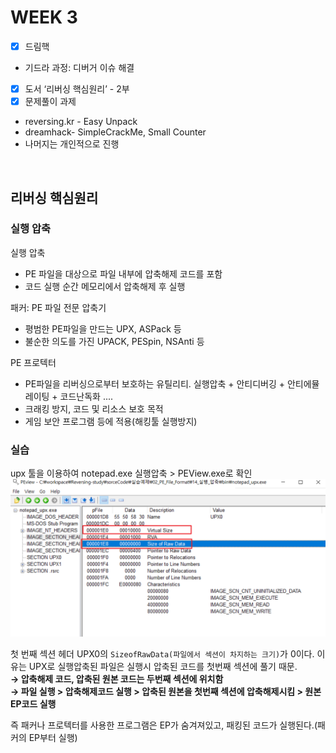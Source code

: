 # WEEK 3
- [x]  드림핵
  - 기드라 과정: 디버거 이슈 해결
- [x]  도서 ‘리버싱 핵심원리’ - 2부
- [x]  문제풀이 과제
  - reversing\.kr - Easy Unpack
  - dreamhack- SimpleCrackMe, Small Counter
  - 나머지는 개인적으로 진행

<br>

## 리버싱 핵심원리
### 실행 압축
실행 압축
- PE 파일을 대상으로 파일 내부에 압축해제 코드를 포함
- 코드 실행 순간 메모리에서 압축해제 후 실행

패커: PE 파일 전문 압축기
- 평범한 PE파일을 만드는 UPX, ASPack 등
- 불순한 의도를 가진 UPACK, PESpin, NSAnti 등

PE 프로텍터
- PE파일을 리버싱으로부터 보호하는 유틸리티. 실행압축 + 안티디버깅 + 안티에뮬레이팅 + 코드난독화 ....
- 크래킹 방지, 코드 및 리소스 보호 목적
- 게임 보안 프로그램 등에 적용(해킹툴 실행방지)

### 실습
upx 툴을 이용하여 notepad.exe 실행압축 > PEView.exe로 확인
![WEEK3_upx1](./img/WEEK3/WEEK3_upx1.png)

첫 번째 섹션 헤더 UPX0의 `SizeofRawData(파일에서 섹션이 차지하는 크기)`가 0이다. 이유는 UPX로 실행압축된 파일은 실행시 압축된 코드를 첫번째 섹션에 풀기 때문.  
**→ 압축해제 코드, 압축된 원본 코드는 두번째 섹션에 위치함**  
**→ 파일 실행 > 압축해제코드 실행 > 압축된 원본을 첫번째 섹션에 압축해제시킴 > 원본 EP코드 실행**

즉 패커나 프로텍터를 사용한 프로그램은 EP가 숨겨져있고, 패킹된 코드가 실행된다.(패커의 EP부터 실행)

